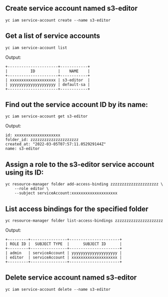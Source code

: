 ## Create service account named s3-editor
```
yc iam service-account create --name s3-editor
```

## Get a list of service accounts
```
yc iam service-account list
```
Output:
```
+----------------------+------------+
|          ID          |    NAME    |
+----------------------+------------+
| xxxxxxxxxxxxxxxxxxxx | s3-editor  |
| yyyyyyyyyyyyyyyyyyyy | default-sa |
+----------------------+------------+
```

## Find out the service account ID by its name:
```
yc iam service-account get s3-editor
```
Output:
```
id: xxxxxxxxxxxxxxxxxxxx
folder_id: zzzzzzzzzzzzzzzzzzzzz
created_at: "2022-03-05T07:57:11.052929144Z"
name: s3-editor
```

## Assign a role to the s3-editor service account using its ID:
```
yc resource-manager folder add-access-binding zzzzzzzzzzzzzzzzzzzzz \
    --role editor \
    --subject serviceAccount:xxxxxxxxxxxxxxxxxxxx
```

## List access bindings for the specified folder
```
yc resource-manager folder list-access-bindings zzzzzzzzzzzzzzzzzzzzz
```
Output:
```
+---------+----------------+----------------------+
| ROLE ID |  SUBJECT TYPE  |      SUBJECT ID      |
+---------+----------------+----------------------+
| admin   | serviceAccount | yyyyyyyyyyyyyyyyyyyy |
| editor  | serviceAccount | xxxxxxxxxxxxxxxxxxxx |
+---------+----------------+----------------------+
```

## Delete service account named s3-editor
```
yc iam service-account delete --name s3-editor
```
